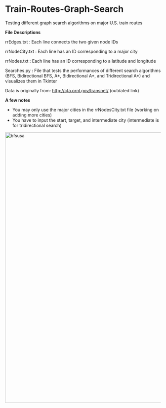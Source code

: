 # Train-Routes-Graph-Search 

Testing different graph search algorithms on major U.S. train routes

**File Descriptions** 

rrEdges.txt : Each line connects the two given node IDs

rrNodeCity.txt : Each line has an ID corresponding to a major city

rrNodes.txt : Each line has an ID corresponding to a latitude and longitude

Searches.py : File that tests the performances of different search algorithms (BFS, Bidirectional BFS, A*, Bidirectional A*, and Tridirectional A*) and visualizes them in Tkinter 

Data is originally from: http://cta.ornl.gov/transnet/ (outdated link)

**A few notes**
- You may only use the major cities in the rrNodesCity.txt file (working on adding more cities)
- You have to input the start, target, and intermediate city (intermediate is for tridirectional search)

<img width="877" alt="bfsusa" src="https://github.com/user-attachments/assets/730ae48f-f8c6-41e4-85a8-d1671f61737c">

